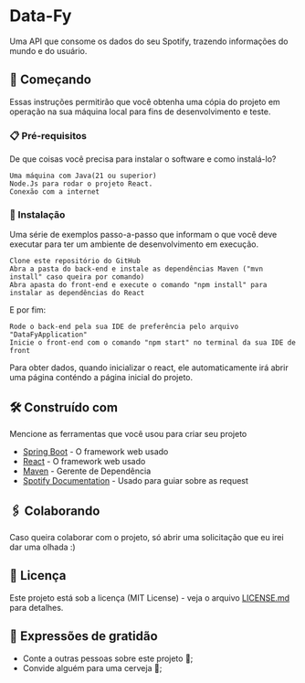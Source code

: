 # Data-Fy

Uma API que consome os dados do seu Spotify, trazendo informações do mundo e do usuário.

## 🚀 Começando

Essas instruções permitirão que você obtenha uma cópia do projeto em operação na sua máquina local para fins de desenvolvimento e teste.


### 📋 Pré-requisitos

De que coisas você precisa para instalar o software e como instalá-lo?

```
Uma máquina com Java(21 ou superior)
Node.Js para rodar o projeto React.
Conexão com a internet
```

### 🔧 Instalação

Uma série de exemplos passo-a-passo que informam o que você deve executar para ter um ambiente de desenvolvimento em execução.


```
Clone este repositório do GitHub
Abra a pasta do back-end e instale as dependências Maven ("mvn install" caso queira por comando)
Abra apasta do front-end e execute o comando "npm install" para instalar as dependências do React
```

E por fim:

```
Rode o back-end pela sua IDE de preferência pelo arquivo "DataFyApplication"
Inicie o front-end com o comando "npm start" no terminal da sua IDE de front
```

Para obter dados, quando inicializar o react, ele automaticamente irá abrir
uma página conténdo a página inicial do projeto.

## 🛠️ Construído com

Mencione as ferramentas que você usou para criar seu projeto

* [Spring Boot](https://spring.io/projects/spring-boot) - O framework web usado
* [React](https://react.dev/) - O framework web usado
* [Maven](https://maven.apache.org/) - Gerente de Dependência
* [Spotify Documentation](https://developer.spotify.com/) - Usado para guiar sobre as request

## 🖇️ Colaborando

Caso queira colaborar com o projeto, só abrir uma solicitação que eu irei dar uma olhada :)


## 📄 Licença

Este projeto está sob a licença (MIT License) - veja o arquivo [LICENSE.md](https://github.com/GuilhermeD9/Data-fy/blob/main/LICENSE) para detalhes.

## 🎁 Expressões de gratidão

* Conte a outras pessoas sobre este projeto 📢;
* Convide alguém para uma cerveja 🍺;
